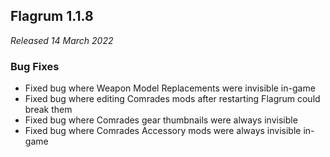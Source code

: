 ## Flagrum 1.1.8

_Released 14 March 2022_

### Bug Fixes

- Fixed bug where Weapon Model Replacements were invisible in-game
- Fixed bug where editing Comrades mods after restarting Flagrum could break them
- Fixed bug where Comrades gear thumbnails were always invisible
- Fixed bug where Comrades Accessory mods were always invisible in-game
